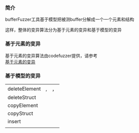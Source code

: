 ### 简介

bufferFuzzer工具基于模型把被测buffer分解成一个一个元素和结构   

这样，整体的变异算法分为基于元素的变异和基于模型的变异


### 基于元素的变异
基于元素的变异算法由codefuzzer提供，请参考   
[基于元素的变异](https://gitee.com/anner910/codefuzzer/blob/master/doc/%E5%B7%A5%E5%85%B7%E5%8E%9F%E7%90%86/%E5%8F%98%E5%BC%82%E7%AE%97%E6%B3%95.md)  



### 基于模型的变异
|   |   |   |
|---|---|---|
| deleteElement|,   |  ， |
| deleteStruct|   |   |
| copyElement|   |   |
| copyStruct|   |   |
| insert  |   |   |
|   |   |   |


